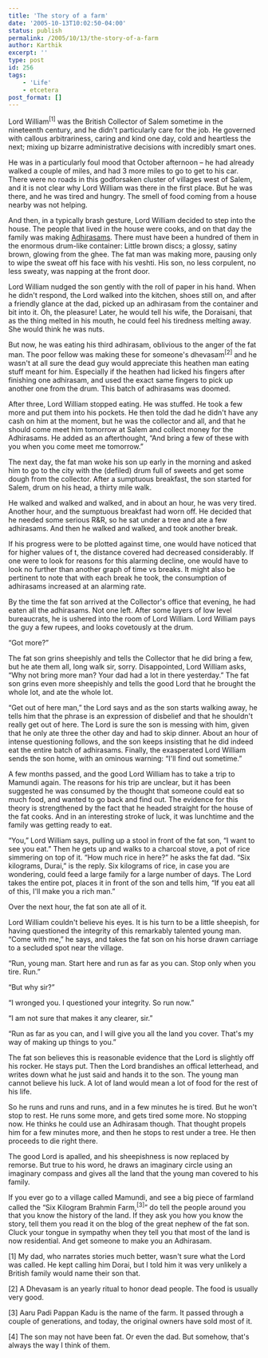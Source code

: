 ```yaml
---
title: 'The story of a farm'
date: '2005-10-13T10:02:50-04:00'
status: publish
permalink: /2005/10/13/the-story-of-a-farm
author: Karthik
excerpt: ''
type: post
id: 256
tags:
    - 'Life'
    - etcetera
post_format: []
---
```

Lord William<sup>\[1\]</sup> was the British Collector of Salem sometime in the nineteenth century, and he didn't particularly care for the job. He governed with callous arbitrariness, caring and kind one day, cold and heartless the next; mixing up bizarre administrative decisions with incredibly smart ones.

He was in a particularly foul mood that October afternoon – he had already walked a couple of miles, and had 3 more miles to go to get to his car. There were no roads in this godforsaken cluster of villages west of Salem, and it is not clear why Lord William was there in the first place. But he was there, and he was tired and hungry. The smell of food coming from a house nearby was not helping.

And then, in a typically brash gesture, Lord William decided to step into the house. The people that lived in the house were cooks, and on that day the family was making [Adhirasams](http://www.pachakam.com/recipe.asp?id=756). There must have been a hundred of them in the enormous drum-like container: Little brown discs; a glossy, satiny brown, glowing from the ghee. The fat man was making more, pausing only to wipe the sweat off his face with his veshti. His son, no less corpulent, no less sweaty, was napping at the front door.

Lord William nudged the son gently with the roll of paper in his hand. When he didn't respond, the Lord walked into the kitchen, shoes still on, and after a friendly glance at the dad, picked up an adhirasam from the container and bit into it. Oh, the pleasure! Later, he would tell his wife, the Doraisani, that as the thing melted in his mouth, he could feel his tiredness melting away. She would think he was nuts.

But now, he was eating his third adhirasam, oblivious to the anger of the fat man. The poor fellow was making these for someone's dhevasam<sup>\[2\]</sup> and he wasn't at all sure the dead guy would appreciate this heathen man eating stuff meant for him. Especially if the heathen had licked his fingers after finishing one adhirasam, and used the exact same fingers to pick up another one from the drum. This batch of adhirasams was doomed.

After three, Lord William stopped eating. He was stuffed. He took a few more and put them into his pockets. He then told the dad he didn't have any cash on him at the moment, but he was the collector and all, and that he should come meet him tomorrow at Salem and collect money for the Adhirasams. He added as an afterthought, “And bring a few of these with you when you come meet me tomorrow.”

The next day, the fat man woke his son up early in the morning and asked him to go to the city with the (defiled) drum full of sweets and get some dough from the collector. After a sumptuous breakfast, the son started for Salem, drum on his head, a thirty mile walk.

He walked and walked and walked, and in about an hour, he was very tired. Another hour, and the sumptuous breakfast had worn off. He decided that he needed some serious R&amp;R, so he sat under a tree and ate a few adhirasams. And then he walked and walked, and took another break.

If his progress were to be plotted against time, one would have noticed that for higher values of t, the distance covered had decreased considerably. If one were to look for reasons for this alarming decline, one would have to look no further than another graph of time vs breaks. It might also be pertinent to note that with each break he took, the consumption of adhirasams increased at an alarming rate.

By the time the fat son arrived at the Collector's office that evening, he had eaten all the adhirasams. Not one left. After some layers of low level bureaucrats, he is ushered into the room of Lord William. Lord William pays the guy a few rupees, and looks covetously at the drum.

“Got more?”

The fat son grins sheepishly and tells the Collector that he did bring a few, but he ate them all, long walk sir, sorry. Disappointed, Lord William asks, “Why not bring more man? Your dad had a lot in there yesterday.” The fat son grins even more sheepishly and tells the good Lord that he brought the whole lot, and ate the whole lot.

“Get out of here man,” the Lord says and as the son starts walking away, he tells him that the phrase is an expression of disbelief and that he shouldn't really get out of here. The Lord is sure the son is messing with him, given that he only ate three the other day and had to skip dinner. About an hour of intense questioning follows, and the son keeps insisting that he did indeed eat the entire batch of adhirasams. Finally, the exasperated Lord William sends the son home, with an ominous warning: “I'll find out sometime.”

A few months passed, and the good Lord William has to take a trip to Mamundi again. The reasons for his trip are unclear, but it has been suggested he was consumed by the thought that someone could eat so much food, and wanted to go back and find out. The evidence for this theory is strengthened by the fact that he headed straight for the house of the fat cooks. And in an interesting stroke of luck, it was lunchtime and the family was getting ready to eat.

“You,” Lord William says, pulling up a stool in front of the fat son, “I want to see you eat.” Then he gets up and walks to a charcoal stove, a pot of rice simmering on top of it. “How much rice in here?” he asks the fat dad. “Six kilograms, Durai,” is the reply. Six kilograms of rice, in case you are wondering, could feed a large family for a large number of days. The Lord takes the entire pot, places it in front of the son and tells him, “If you eat all of this, I'll make you a rich man.”

Over the next hour, the fat son ate all of it.

Lord William couldn't believe his eyes. It is his turn to be a little sheepish, for having questioned the integrity of this remarkably talented young man. “Come with me,” he says, and takes the fat son on his horse drawn carriage to a secluded spot near the village.

“Run, young man. Start here and run as far as you can. Stop only when you tire. Run.”

“But why sir?”

“I wronged you. I questioned your integrity. So run now.”

“I am not sure that makes it any clearer, sir.”

“Run as far as you can, and I will give you all the land you cover. That's my way of making up things to you.”

The fat son believes this is reasonable evidence that the Lord is slightly off his rocker. He stays put. Then the Lord brandishes an offical letterhead, and writes down what he just said and hands it to the son. The young man cannot believe his luck. A lot of land would mean a lot of food for the rest of his life.

So he runs and runs and runs, and in a few minutes he is tired. But he won't stop to rest. He runs some more, and gets tired some more. No stopping now. He thinks he could use an Adhirasam though. That thought propels him for a few minutes more, and then he stops to rest under a tree. He then proceeds to die right there.

The good Lord is apalled, and his sheepishness is now replaced by remorse. But true to his word, he draws an imaginary circle using an imaginary compass and gives all the land that the young man covered to his family.

If you ever go to a village called Mamundi, and see a big piece of farmland called the “Six Kilogram Brahmin Farm,<sup>\[3\]</sup>” do tell the people around you that you know the history of the land. If they ask you how you know the story, tell them you read it on the blog of the great nephew of the fat son. Cluck your tongue in sympathy when they tell you that most of the land is now residential. And get someone to make you an Adhirasam.

\[1\] My dad, who narrates stories much better, wasn't sure what the Lord was called. He kept calling him Dorai, but I told him it was very unlikely a British family would name their son that.

\[2\] A Dhevasam is an yearly ritual to honor dead people. The food is usually very good.

\[3\] Aaru Padi Pappan Kadu is the name of the farm. It passed through a couple of generations, and today, the original owners have sold most of it.

\[4\] The son may not have been fat. Or even the dad. But somehow, that's always the way I think of them.